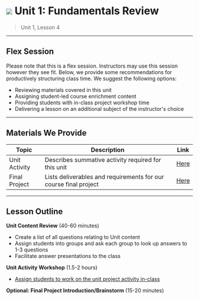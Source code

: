 # ![](https://ga-dash.s3.amazonaws.com/production/assets/logo-9f88ae6c9c3871690e33280fcf557f33.png) Unit 1: Fundamentals Review

> Unit 1, Lesson 4

---

## Flex Session

Please note that this is a flex session. Instructors may use this session however they see fit. Below, we provide some recommendations for productively structuring class time. We suggest the following options:

 - Reviewing materials covered in this unit
 - Assigning student-led course enrichment content 
 - Providing students with in-class project workshop time
 - Delivering a lesson on an additional subject of the instructor's choice

---

## Materials We Provide

| Topic | Description | Link |
| --- | --- | --- |
| Unit Activity |  Describes summative activity required for this unit | [Here](https://git.generalassemb.ly/data-part-time/unit-1_project) |
| Final Project  | Lists deliverables and requirements for our course final project | [Here](https://git.generalassemb.ly/data-part-time/Unit-4_Project) |

---

## Lesson Outline

**Unit Content Review** (40-60 minutes)
- Create a list of all questions relating to Unit content
- Assign students into groups and ask each group to look up answers to 1-3 questions
- Facilitate answer presentations to the class

**Unit Activity Workshop** (1.5-2 hours)
 - [Assign students to work on the unit project activity in-class](https://git.generalassemb.ly/data-part-time/unit-1_project)

**Optional: Final Project Introduction/Brainstorm** (15-20 minutes)